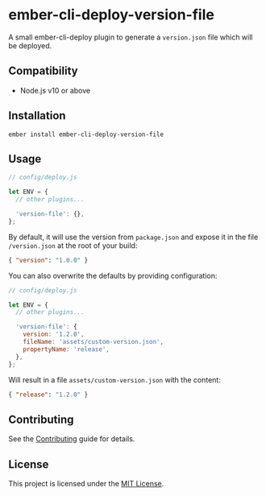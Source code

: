 # ember-cli-deploy-version-file

A small ember-cli-deploy plugin to generate a `version.json` file which will be deployed.

## Compatibility

- Node.js v10 or above

## Installation

```
ember install ember-cli-deploy-version-file
```

## Usage

```js
// config/deploy.js

let ENV = {
  // other plugins...

  'version-file': {},
};
```

By default, it will use the version from `package.json` and expose it in the file `/version.json` at the root of your build:

```json
{ "version": "1.0.0" }
```

You can also overwrite the defaults by providing configuration:

```js
// config/deploy.js

let ENV = {
  // other plugins...

  'version-file': {
    version: '1.2.0',
    fileName: 'assets/custom-version.json',
    propertyName: 'release',
  },
};
```

Will result in a file `assets/custom-version.json` with the content:

```json
{ "release": "1.2.0" }
```

## Contributing

See the [Contributing](CONTRIBUTING.md) guide for details.

## License

This project is licensed under the [MIT License](LICENSE.md).
